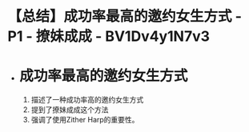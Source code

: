 # 【总结】成功率最高的邀约女生方式 - P1 - 撩妹成成 - BV1Dv4y1N7v3

-   # 成功率最高的邀约女生方式
    1.  描述了一种成功率高的邀约女生方式
    2.  提到了撩妹成成这个方法
    3.  强调了使用Zither Harp的重要性。